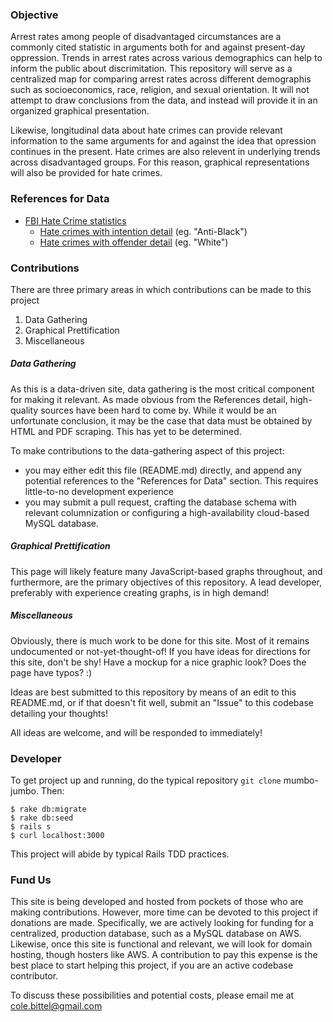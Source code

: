 ### Objective

Arrest rates among people of disadvantaged circumstances are a commonly cited statistic in arguments both for and against present-day oppression. Trends in arrest rates across various demographics can help to inform the public about discrimitation.
This repository will serve as a centralized map for comparing arrest rates across different demographis such as socioeconomics, race, religion, and sexual orientation.
It will not attempt to draw conclusions from the data, and instead will provide it in an organized graphical presentation.

Likewise, longitudinal data about hate crimes can provide relevant information to the same arguments for and against the idea that opression continues in the present.
Hate crimes are also relevent in underlying trends across disadvantaged groups. For this reason, graphical representations will also be provided for hate crimes.

### References for Data

- [FBI Hate Crime statistics](https://www.fbi.gov/about-us/cjis/ucr/hate-crime/2014/topic-pages/victims_final)
  - [Hate crimes with intention detail](https://www.fbi.gov/about-us/cjis/ucr/hate-crime/2014/tables/table-1) (eg. "Anti-Black")
  - [Hate crimes with offender detail](https://www.fbi.gov/about-us/cjis/ucr/hate-crime/2014/tables/table-3) (eg. "White")

### Contributions

There are three primary areas in which contributions can be made to this project

1. Data Gathering
2. Graphical Prettification
3. Miscellaneous

##### Data Gathering

As this is a data-driven site, data gathering is the most critical component for making it relevant. As made obvious from the References detail, high-quality sources have been hard to come by. While it would be an unfortunate conclusion, it may be the case that data must be obtained by HTML and PDF scraping. This has yet to be determined.

To make contributions to the data-gathering aspect of this project:

- you may either edit this file (README.md) directly, and append any potential references to the "References for Data" section. This requires little-to-no development experience
- you may submit a pull request, crafting the database schema with relevant columnization or configuring a high-availability cloud-based MySQL database.

##### Graphical Prettification

This page will likely feature many JavaScript-based graphs throughout, and furthermore, are the primary objectives of this repository. A lead developer, preferably with experience creating graphs, is in high demand!


##### Miscellaneous

Obviously, there is much work to be done for this site. Most of it remains undocumented or not-yet-thought-of! If you have ideas for directions for this site, don't be shy! Have a mockup for a nice graphic look? Does the page have typos? :)

Ideas are best submitted to this repository by means of an edit to this README.md, or if that doesn't fit well, submit an "Issue" to this codebase detailing your thoughts!

All ideas are welcome, and will be responded to immediately!

### Developer

To get project up and running, do the typical repository `git clone` mumbo-jumbo. Then:

```
$ rake db:migrate
$ rake db:seed
$ rails s
$ curl localhost:3000
```

This project will abide by typical Rails TDD practices.

### Fund Us

This site is being developed and hosted from pockets of those who are making contributions. However, more time can be devoted to this project if donations are made. Specifically, we are actively looking for funding for a centralized, production database, such as a MySQL database on AWS. Likewise, once this site is functional and relevant, we will look for domain hosting, though hosters like AWS. A contribution to pay this expense is the best place to start helping this project, if you are an active codebase contributor.

To discuss these possibilities and potential costs, please email me at cole.bittel@gmail.com
